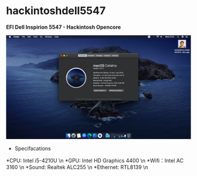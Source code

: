 # hackintoshdell5547
**EFI Dell Inspirion 5547 - Hackintosh Opencore**

![alt text](https://raw.githubusercontent.com/dunghn2201/hackintoshdell5547/master/Screenshot/Screen%20Shot%202020-12-23%20at%2010.51.50.png)

  - Specifacations

*CPU: Intel i5-4210U \n
*GPU: Intel HD Graphics 4400 \n
*Wifi：Intel AC 3160 \n
*Sound: Realtek ALC255 \n
*Ethernet: RTL8139 \n
